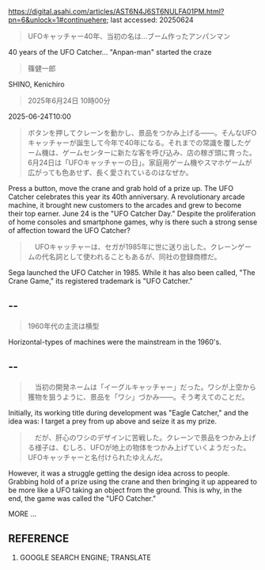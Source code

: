 https://digital.asahi.com/articles/AST6N4J6ST6NULFA01PM.html?pn=6&unlock=1#continuehere; last accessed: 20250624

> UFOキャッチャー40年、当初の名は…ブーム作ったアンパンマン

40 years of the UFO Catcher... "Anpan-man" started the craze

> 篠健一郎

SHINO, Kenichiro

> 2025年6月24日 10時00分

2025-06-24T10:00

> ボタンを押してクレーンを動かし、景品をつかみ上げる――。そんなUFOキャッチャーが誕生して今年で40年になる。それまでの常識を覆したゲーム機は、ゲームセンターに新たな客を呼び込み、店の稼ぎ頭に育った。6月24日は「UFOキャッチャーの日」。家庭用ゲーム機やスマホゲームが広がっても色あせず、長く愛されているのはなぜか。

Press a button, move the crane and grab hold of a prize up. The UFO Catcher celebrates this year its 40th anniversary. A revolutionary arcade machine, it brought new customers to the arcades and grew to become their top earner. June 24 is the "UFO Catcher Day." Despite the proliferation of home consoles and smartphone games, why is there such a strong sense of affection toward the UFO Catcher? 

> 　UFOキャッチャーは、セガが1985年に世に送り出した。クレーンゲームの代名詞として使われることもあるが、同社の登録商標だ。

Sega launched the UFO Catcher in 1985. While it has also been called, "The Crane Game," its registered trademark is "UFO Catcher."

## --

> 1960年代の主流は横型

Horizontal-types of machines were the mainstream in the 1960's.

## --

> 　当初の開発ネームは「イーグルキャッチャー」だった。ワシが上空から獲物を狙うように、景品を「ワシ」づかみ――。そう考えてのことだ。

Initially, its working title during development was "Eagle Catcher," and the idea was: I target a prey from up above and seize it as my prize. 

> 　だが、肝心のワシのデザインに苦戦した。クレーンで景品をつかみ上げる様子は、むしろ、UFOが地上の物体をつかみ上げていくようだった。UFOキャッチャーと名付けられたゆえんだ。

However, it was a struggle getting the design idea across to people. Grabbing hold of a prize using the crane and then bringing it up appeared to be more like a UFO taking an object from the ground. This is why, in the end, the game was called the "UFO Catcher."

MORE ...

## REFERENCE

1) GOOGLE SEARCH ENGINE; TRANSLATE